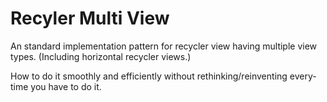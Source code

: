 # Recyler Multi View

 An standard implementation pattern for recycler view having multiple view types. (Including horizontal recycler views.)

 How to do it smoothly and efficiently without rethinking/reinventing every-time you have to do it.